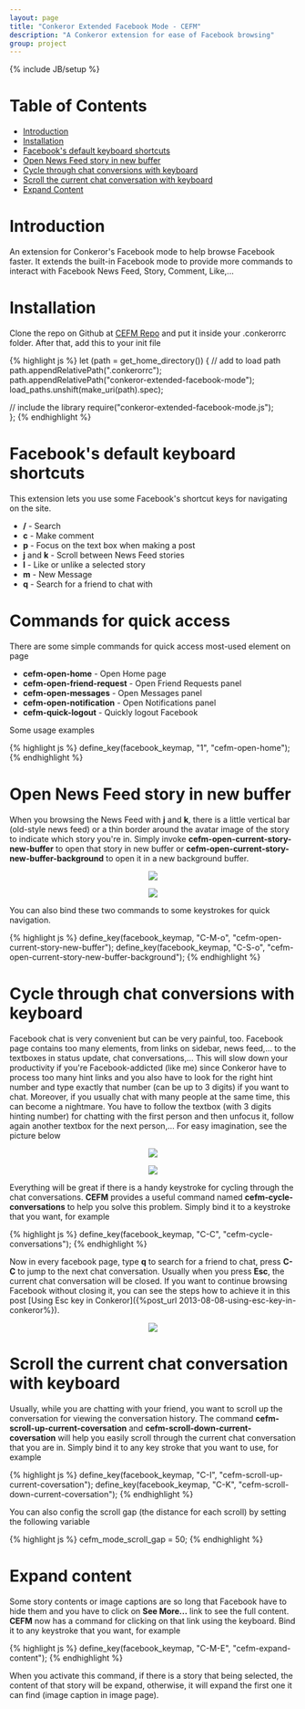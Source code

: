 ```yaml
---
layout: page
title: "Conkeror Extended Facebook Mode - CEFM"
description: "A Conkeror extension for ease of Facebook browsing"
group: project
---
```

{% include JB/setup %}

# Table of Contents

- [Introduction](#introduction)
- [Installation](#installation)
- [Facebook's default keyboard shortcuts](#facebooks_default_keyboard_shortcuts)
- [Open News Feed story in new buffer](#open_news_feed_story_in_new_buffer)
- [Cycle through chat conversions with keyboard](#cycle_through_chat_conversations_with_keyboard)
- [Scroll the current chat conversation with keyboard](#scroll_the_current_chat_conversation_with_keyboard)
- [Expand Content](#expand_content)

# Introduction

An extension for Conkeror's Facebook mode to help browse Facebook faster. It
extends the built-in Facebook mode to provide more commands to interact with
Facebook News Feed, Story, Comment, Like,...

# Installation

Clone the repo on Github at
[CEFM Repo](https://github.com/tmtxt/conkeror-extended-facebook-mode) and put it
inside your .conkerorrc folder. After that, add this to your init file

{% highlight js %}
let (path = get_home_directory()) {
  // add to load path
  path.appendRelativePath(".conkerorrc");
  path.appendRelativePath("conkeror-extended-facebook-mode");
  load_paths.unshift(make_uri(path).spec);

  // include the library
  require("conkeror-extended-facebook-mode.js");  
};
{% endhighlight %}

# Facebook's default keyboard shortcuts

This extension lets you use some Facebook's shortcut keys for navigating on the
site.

- **/** - Search
- **c** - Make comment
- **p** - Focus on the text box when making a post
- **j** and **k** - Scroll between News Feed stories
- **l** - Like or unlike a selected story
- **m** - New Message
- **q** - Search for a friend to chat with

# Commands for quick access

There are some simple commands for quick access most-used element on page

- **cefm-open-home** - Open Home page
- **cefm-open-friend-request** - Open Friend Requests panel
- **cefm-open-messages** - Open Messages panel
- **cefm-open-notification** - Open Notifications panel
- **cefm-quick-logout** - Quickly logout Facebook

Some usage examples

{% highlight js %}
define_key(facebook_keymap, "1", "cefm-open-home");
{% endhighlight %}

# Open News Feed story in new buffer

When you browsing the News Feed with **j** and **k**, there is a little vertical
bar (old-style news feed) or a thin border around the avatar image of the story
to indicate which story you're in. Simply invoke
**cefm-open-current-story-new-buffer** to open that story in new buffer or
**cefm-open-current-story-new-buffer-background** to open it in a new
background buffer.

<p align="center">
<img src="/files/conkeror-extended-facebook-mode/indicator.png" />
</p>

<p align="center">
<img src="/files/conkeror-extended-facebook-mode/indicator-new.png" />
</p>

You can also bind these two commands to some keystrokes for quick
navigation.

{% highlight js %}
define_key(facebook_keymap, "C-M-o", "cefm-open-current-story-new-buffer");
define_key(facebook_keymap, "C-S-o", "cefm-open-current-story-new-buffer-background");
{% endhighlight %}

# Cycle through chat conversions with keyboard

Facebook chat is very convenient but can be very painful, too. Facebook page
contains too many elements, from links on sidebar, news
feed,... to the textboxes in status update, chat conversations,... This will
slow down your productivity if you're Facebook-addicted (like me) since Conkeror
have to process too many hint links and you also have to look for the right hint
number and type exactly that number (can be up to 3 digits) if you want to chat.
Moreover, if you usually chat with many people at the same time, this can become
a nightmare. You have to follow the textbox (with 3 digits hinting number) for
chatting with the first person and then unfocus it, follow again another textbox
for the next person,... For easy imagination, see the picture below

<p align="center">
<img src="/files/conkeror-extended-facebook-mode/fbchat1.png" />
</p>

<p align="center">
<img src="/files/conkeror-extended-facebook-mode/fbchat2.png" />
</p>

Everything will be great if there is a handy keystroke
for cycling through the chat conversations. **CEFM** provides a useful command named
**cefm-cycle-conversations** to help you solve this problem. Simply bind it
to a keystroke that you want, for example

{% highlight js %}
define_key(facebook_keymap, "C-C", "cefm-cycle-conversations");
{% endhighlight %}

Now in every facebook page, type **q** to search for a friend to chat, press
**C-C** to jump to the next chat conversation. Usually when you press **Esc**, the
current chat conversation will be closed. If you want to continue browsing
Facebook without closing it, you can see the steps how to achieve it in this
post [Using Esc key in Conkeror]({%post_url 2013-08-08-using-esc-key-in-conkeror%}).

<p align="center">
<img src="/files/conkeror-extended-facebook-mode/fbchat3.png" />
</p>

# Scroll the current chat conversation with keyboard

Usually, while you are chatting with your friend, you want to scroll up the
conversation for viewing the conversation history. The command
**cefm-scroll-up-current-coversation** and
**cefm-scroll-down-current-coversation** will help you easily scroll through
the current chat conversation that you are in. Simply bind it to any key stroke
that you want to use, for example

{% highlight js %}
define_key(facebook_keymap, "C-I", "cefm-scroll-up-current-coversation");
define_key(facebook_keymap, "C-K", "cefm-scroll-down-current-coversation");
{% endhighlight %}

You can also config the scroll gap (the distance for each scroll) by setting the
following variable

{% highlight js %}
cefm_mode_scroll_gap = 50;
{% endhighlight %}

# Expand content

Some story contents or image captions are so long that Facebook have to hide
them and you have to click on **See More...** link to see the full content.
**CEFM** now has a command for clicking on that link using the keyboard. Bind it
to any keystroke that you want, for example

{% highlight js %}
define_key(facebook_keymap, "C-M-E", "cefm-expand-content");
{% endhighlight %}

When you activate this command, if there is a story that being selected, the
content of that story will be expand, otherwise, it will expand the first one it
can find (image caption in image page).
